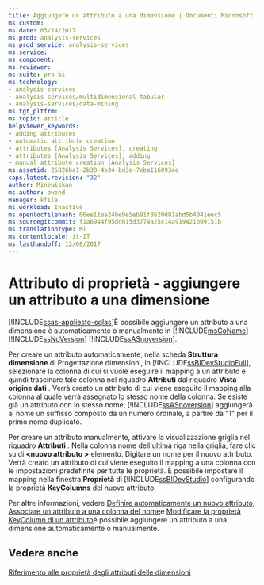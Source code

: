```yaml
---
title: Aggiungere un attributo a una dimensione | Documenti Microsoft
ms.custom: 
ms.date: 03/14/2017
ms.prod: analysis-services
ms.prod_service: analysis-services
ms.service: 
ms.component: 
ms.reviewer: 
ms.suite: pro-bi
ms.technology:
- analysis-services
- analysis-services/multidimensional-tabular
- analysis-services/data-mining
ms.tgt_pltfrm: 
ms.topic: article
helpviewer_keywords:
- adding attributes
- automatic attribute creation
- attributes [Analysis Services], creating
- attributes [Analysis Services], adding
- manual attribute creation [Analysis Services]
ms.assetid: 25826ba1-2b38-4b34-bd3a-7eba116093ae
caps.latest.revision: "32"
author: Minewiskan
ms.author: owend
manager: kfile
ms.workload: Inactive
ms.openlocfilehash: 06ee11ea24be9e5eb91f8620d81abd5b4041eec5
ms.sourcegitcommit: f1a6944f95dd015d3774a25c14a919421b09151b
ms.translationtype: MT
ms.contentlocale: it-IT
ms.lasthandoff: 12/08/2017
---
```

# <a name="attribute-properties---add-an--attribute-to-a-dimension"></a>Attributo di proprietà - aggiungere un attributo a una dimensione
[!INCLUDE[ssas-appliesto-sqlas](../../includes/ssas-appliesto-sqlas.md)]È possibile aggiungere un attributo a una dimensione è automaticamente o manualmente in [!INCLUDE[msCoName](../../includes/msconame-md.md)] [!INCLUDE[ssNoVersion](../../includes/ssnoversion-md.md)] [!INCLUDE[ssASnoversion](../../includes/ssasnoversion-md.md)].  
  
 Per creare un attributo automaticamente, nella scheda **Struttura dimensione** di Progettazione dimensioni, in [!INCLUDE[ssBIDevStudioFull](../../includes/ssbidevstudiofull-md.md)], selezionare la colonna di cui si vuole eseguire il mapping a un attributo e quindi trascinare tale colonna nel riquadro **Attributi** dal riquadro **Vista origine dati** . Verrà creato un attributo di cui viene eseguito il mapping alla colonna al quale verrà assegnato lo stesso nome della colonna. Se esiste già un attributo con lo stesso nome, [!INCLUDE[ssASnoversion](../../includes/ssasnoversion-md.md)] aggiungerà al nome un suffisso composto da un numero ordinale, a partire da "1" per il primo nome duplicato.  
  
 Per creare un attributo manualmente, attivare la visualizzazione griglia nel riquadro **Attributi** . Nella colonna nome dell'ultima riga nella griglia, fare clic su di  **\<nuovo attributo >** elemento. Digitare un nome per il nuovo attributo. Verrà creato un attributo di cui viene eseguito il mapping a una colonna con le impostazioni predefinite per tutte le proprietà. È possibile impostare il mapping nella finestra **Proprietà** di [!INCLUDE[ssBIDevStudio](../../includes/ssbidevstudio-md.md)] configurando la proprietà **KeyColumns** del nuovo attributo.  
  
 Per altre informazioni, vedere [Definire automaticamente un nuovo attributo](../../analysis-services/multidimensional-models/attribute-properties-define-a-new-attribute-automatically.md), [Associare un attributo a una colonna del nome](../../analysis-services/multidimensional-models/attribute-properties-bind-an-attribute-to-a-name-column.md)e [Modificare la proprietà KeyColumn di un attributo](../../analysis-services/multidimensional-models/attribute-properties-modify-the-keycolumn-property.md)è possibile aggiungere un attributo a una dimensione automaticamente o manualmente.  
  
## <a name="see-also"></a>Vedere anche  
 [Riferimento alle proprietà degli attributi delle dimensioni](../../analysis-services/multidimensional-models/dimension-attribute-properties-reference.md)  
  
  
